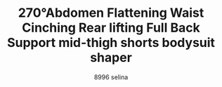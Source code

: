 ---
layout: product
title: 270°Abdomen Flattening Waist Cinching Rear lifting Full Back Support mid-thigh shorts bodysuit shaper 
subtitle: 8996 selina
price: '38.00'
feature_image: 
  - /shaping-lingerie/8996-front.jpg
  - /shaping-lingerie/8996-back.jpg
categories: 
  - Tummy & Waist
  - Back Support
  - Rear & Hips
  - Thighs & Legs
  - Full Body
  - Bust
  - Bodysuits
---